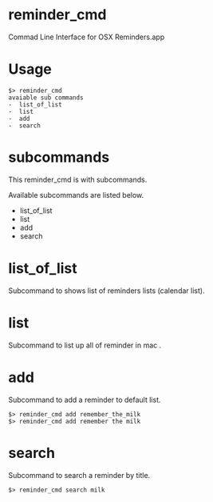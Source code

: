 # reminder_cmd

Commad Line Interface for OSX Reminders.app


# Usage
```
$> reminder_cmd 
avaiable sub commands 
-  list_of_list
-  list
-  add
-  search
```

# subcommands

This reminder_cmd is with subcommands.

Available subcommands are listed below.

-  list_of_list
-  list
-  add
-  search

# list_of_list

Subcommand to shows list of reminders lists (calendar list).

# list 

Subcommand to list up  all of reminder  in mac .

# add 

Subcommand to add a reminder to default list.

```
$> reminder_cmd add remember_the_milk
$> reminder_cmd add remember the milk 
```

# search 

Subcommand to search a reminder by title. 

```
$> reminder_cmd search milk
```




